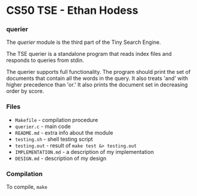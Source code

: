 # CS50 TSE - Ethan Hodess

### querier

The _querier_ module is the third part of the Tiny Search Engine.

The TSE querier is a standalone program that reads index files and responds to queries from stdin.

The querier supports full functionality. The program should print the set of documents that contain all the words in the query. It also treats 'and' with higher precedence than 'or.' It also prints the document set in decreasing order by score.


### Files

* `Makefile` - compilation procedure
* `querier.c` - main code
* `README.md` - extra info about the module
* `testing.sh` - shell testing script
* `testing.out` - result of `make test &> testing.out`
* `IMPLEMENTATION.md` - a description of my implementation
* `DESIGN.md` - description of my design

### Compilation

To compile, `make` 